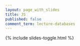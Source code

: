 ```yaml
---
layout: page_with_slides
title: JS
published: false
comment_term: lecture-databases
---
```


{% include slides-toggle.html %}
